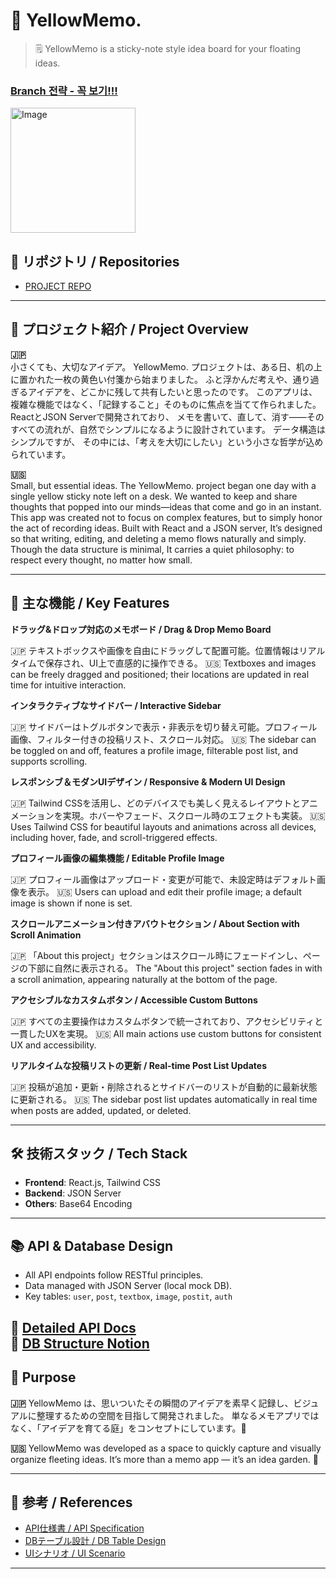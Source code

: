 # 📝 YellowMemo.
> 🗒️ YellowMemo is a sticky-note style idea board for your floating ideas.

### [Branch 전략 - 꼭 보기!!!](https://github.com/girlznight/Project-GirzDay-react-repo/blob/main/README.md)

<img alt="Image" src="https://github.com/user-attachments/assets/d91eb918-1423-4869-a666-5c2476aa4e3e" width="200" height="200"/>

  
## 🔗 リポジトリ / Repositories

- [PROJECT REPO](https://github.com/girlznight/Project-GirzDay-react-repo)

---

## 📖 プロジェクト紹介 / Project Overview

**🇯🇵**  
小さくても、大切なアイデア。
YellowMemo. プロジェクトは、ある日、机の上に置かれた一枚の黄色い付箋から始まりました。
ふと浮かんだ考えや、通り過ぎるアイデアを、どこかに残して共有したいと思ったのです。
このアプリは、複雑な機能ではなく、「記録すること」そのものに焦点を当てて作られました。
ReactとJSON Serverで開発されており、
メモを書いて、直して、消す——そのすべての流れが、自然でシンプルになるように設計されています。
データ構造はシンプルですが、
その中には、「考えを大切にしたい」という小さな哲学が込められています。

**🇺🇸**  
Small, but essential ideas.
The YellowMemo. project began one day with a single yellow sticky note left on a desk.
We wanted to keep and share thoughts that popped into our minds—ideas that come and go in an instant.
This app was created not to focus on complex features, but to simply honor the act of recording ideas.
Built with React and a JSON server,
It’s designed so that writing, editing, and deleting a memo flows naturally and simply.
Though the data structure is minimal,
It carries a quiet philosophy: to respect every thought, no matter how small.

---

## 🌟 主な機能 / Key Features
**ドラッグ&ドロップ対応のメモボード / Drag & Drop Memo Board**

🇯🇵 テキストボックスや画像を自由にドラッグして配置可能。位置情報はリアルタイムで保存され、UI上で直感的に操作できる。
🇺🇸 Textboxes and images can be freely dragged and positioned; their locations are updated in real time for intuitive interaction.

**インタラクティブなサイドバー / Interactive Sidebar**

🇯🇵 サイドバーはトグルボタンで表示・非表示を切り替え可能。プロフィール画像、フィルター付きの投稿リスト、スクロール対応。
🇺🇸 The sidebar can be toggled on and off, features a profile image, filterable post list, and supports scrolling.

**レスポンシブ＆モダンUIデザイン / Responsive & Modern UI Design**

🇯🇵 Tailwind CSSを活用し、どのデバイスでも美しく見えるレイアウトとアニメーションを実現。ホバーやフェード、スクロール時のエフェクトも実装。
🇺🇸 Uses Tailwind CSS for beautiful layouts and animations across all devices, including hover, fade, and scroll-triggered effects.

**プロフィール画像の編集機能 / Editable Profile Image**

🇯🇵 プロフィール画像はアップロード・変更が可能で、未設定時はデフォルト画像を表示。
🇺🇸 Users can upload and edit their profile image; a default image is shown if none is set.

**スクロールアニメーション付きアバウトセクション / About Section with Scroll Animation**

🇯🇵 「About this project」セクションはスクロール時にフェードインし、ページの下部に自然に表示される。
The "About this project" section fades in with a scroll animation, appearing naturally at the bottom of the page.

**アクセシブルなカスタムボタン / Accessible Custom Buttons**

🇯🇵 すべての主要操作はカスタムボタンで統一されており、アクセシビリティと一貫したUXを実現。
🇺🇸 All main actions use custom buttons for consistent UX and accessibility.

**リアルタイムな投稿リストの更新 / Real-time Post List Updates**

🇯🇵 投稿が追加・更新・削除されるとサイドバーのリストが自動的に最新状態に更新される。
🇺🇸 The sidebar post list updates automatically in real time when posts are added, updated, or deleted.

---

## 🛠 技術スタック / Tech Stack

- **Frontend**: React.js, Tailwind CSS  
- **Backend**: JSON Server  
- **Others**: Base64 Encoding 

---

## 📚 API & Database Design

- All API endpoints follow RESTful principles.
- Data managed with JSON Server (local mock DB).
- Key tables: `user`, `post`, `textbox`, `image`, `postit`, `auth`

📎 [Detailed API Docs](https://www.notion.so/207052ad29dc8064b4b6c6c46db69f2d)  
📎 [DB Structure Notion](https://www.notion.so/DB-207052ad29dc80b1b986f21b748014ad)
---
## 🎯 Purpose

**🇯🇵**
YellowMemo は、思いついたその瞬間のアイデアを素早く記録し、ビジュアルに整理するための空間を目指して開発されました。
単なるメモアプリではなく、「アイデアを育てる庭」をコンセプトにしています。🌱

**🇺🇸**
YellowMemo was developed as a space to quickly capture and visually organize fleeting ideas.
It’s more than a memo app — it’s an idea garden. 🌱


---

## 📎 参考 / References

- [API仕様書 / API Specification](https://www.notion.so/207052ad29dc8064b4b6c6c46db69f2d?source=copy_link)
- [DBテーブル設計 / DB Table Design](https://www.notion.so/DB-207052ad29dc80b1b986f21b748014ad?source=copy_link)
- [UIシナリオ / UI Scenario](https://www.figma.com/design/bHP3cXgSJ24emyrV1yNXRT/Untitled?node-id=0-1&t=94VpRgeA6CHY3eCb-1)

---


